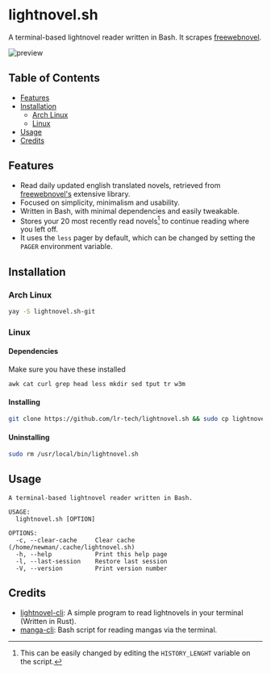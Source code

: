 # lightnovel.sh

A terminal-based lightnovel reader written in Bash. It scrapes [freewebnovel](https://freewebnovel.com/).

![preview](https://user-images.githubusercontent.com/75286649/174728555-0d3b288d-4aba-473a-9779-e2d7d925eb90.gif)

## Table of Contents

* [Features](#features)
* [Installation](#installation)
  * [Arch Linux](#arch-linux)
  * [Linux](#linux)
* [Usage](#usage)
* [Credits](#credits)

## Features

- Read daily updated english translated novels, retrieved from [freewebnovel's](https://freewebnovel.com/) extensive library.
- Focused on simplicity, minimalism and usability.
- Written in Bash, with minimal dependencies and easily tweakable.
- Stores your 20 most recently read novels[^1] to continue reading where you left off.
- It uses the `less` pager by default, which can be changed by setting the `PAGER` environment variable.

[^1]: This can be easily changed by editing the `HISTORY_LENGHT` variable on the script.

## Installation

### Arch Linux

```sh
yay -S lightnovel.sh-git
```

### Linux

#### Dependencies

Make sure you have these installed

```text
awk cat curl grep head less mkdir sed tput tr w3m
```

#### Installing

```sh
git clone https://github.com/lr-tech/lightnovel.sh && sudo cp lightnovel.sh/lightnovel.sh /usr/local/bin/lightnovel.sh
```

#### Uninstalling

```sh
sudo rm /usr/local/bin/lightnovel.sh
```

## Usage

```text
A terminal-based lightnovel reader written in Bash.

USAGE:
  lightnovel.sh [OPTION]

OPTIONS:
  -c, --clear-cache     Clear cache (/home/newman/.cache/lightnovel.sh)
  -h, --help            Print this help page
  -l, --last-session    Restore last session
  -V, --version         Print version number
```

## Credits

- [lightnovel-cli](https://github.com/Username-08/lightnovel-cli): A simple program to read lightnovels in your terminal (Written in Rust).
- [manga-cli](https://github.com/7USTIN/manga-cli): Bash script for reading mangas via the terminal.
